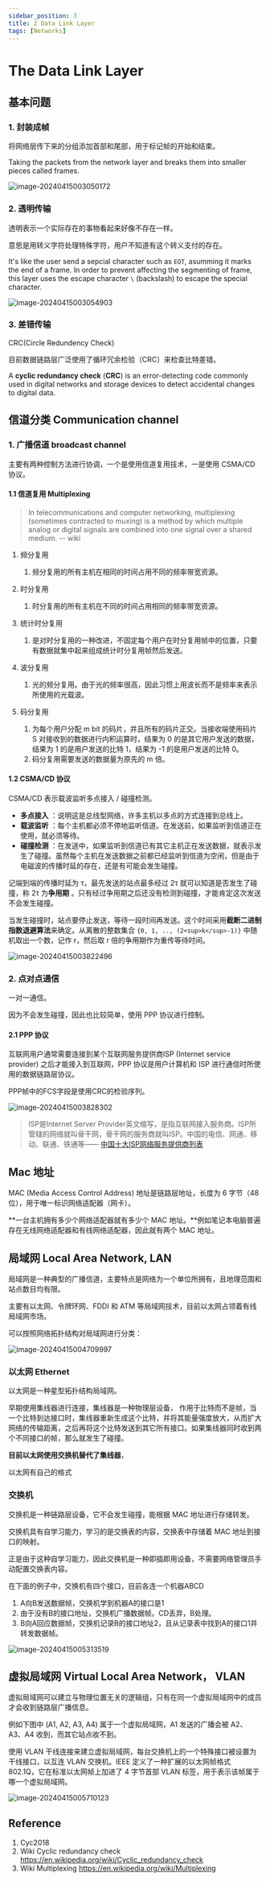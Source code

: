 ```yaml
---
sidebar_position: 3
title: 2 Data Link Layer
tags: [Networks]
---
```




# The Data Link Layer

## 基本问题

### 1. 封装成帧

将网络层传下来的分组添加首部和尾部，用于标记帧的开始和结束。

Taking the packets from the network layer and breaks them into smaller pieces called frames.

![image-20240415003050172](./240414-02-data-link-layer.assets/image-20240415003050172.png)

### 2. 透明传输

透明表示一个实际存在的事物看起来好像不存在一样。

意思是用转义字符处理特殊字符，用户不知道有这个转义支付的存在。

It's like the user send a sepcial character such as `EOT`, asumming it marks the end of a frame. In order to prevent affecting the segmenting of frame, this layer uses the escape character `\` (backslash) to escape the special character.

![image-20240415003054903](./240414-02-data-link-layer.assets/image-20240415003054903.png)

### 3. 差错传输

CRC(Circle Redundency Check)

目前数据链路层广泛使用了循环冗余检验（CRC）来检查比特差错。

A **cyclic redundancy check** (**CRC**) is an error-detecting code commonly used in digital networks and storage devices to detect accidental changes to digital data.

## 信道分类 Communication channel

### 1. 广播信道 **broadcast channel**

主要有两种控制方法进行协调，一个是使用信道复用技术，一是使用 CSMA/CD 协议。

#### 1.1 信道复用 Multiplexing

> In telecommunications and computer networking, multiplexing (sometimes contracted to muxing) is a method by which multiple analog or digital signals are combined into one signal over a shared medium. -- wiki

1. 频分复用
   1. 频分复用的所有主机在相同的时间占用不同的频率带宽资源。

2. 时分复用
   1. 时分复用的所有主机在不同的时间占用相同的频率带宽资源。

3. 统计时分复用
   1. 是对时分复用的一种改进，不固定每个用户在时分复用帧中的位置，只要有数据就集中起来组成统计时分复用帧然后发送。

4. 波分复用
   1. 光的频分复用。由于光的频率很高，因此习惯上用波长而不是频率来表示所使用的光载波。

5. 码分复用
   1. 为每个用户分配 m bit 的码片，并且所有的码片正交。当接收端使用码片 S 对接收到的数据进行内积运算时，结果为 0 的是其它用户发送的数据，结果为 1 的是用户发送的比特 1，结果为 -1 的是用户发送的比特 0。
   2. 码分复用需要发送的数据量为原先的 m 倍。

#### 1.2 CSMA/CD 协议

CSMA/CD 表示载波监听多点接入 / 碰撞检测。

-   **多点接入**  ：说明这是总线型网络，许多主机以多点的方式连接到总线上。
-   **载波监听**  ：每个主机都必须不停地监听信道。在发送前，如果监听到信道正在使用，就必须等待。
-   **碰撞检测**  ：在发送中，如果监听到信道已有其它主机正在发送数据，就表示发生了碰撞。虽然每个主机在发送数据之前都已经监听到信道为空闲，但是由于电磁波的传播时延的存在，还是有可能会发生碰撞。

记端到端的传播时延为 τ，最先发送的站点最多经过 2τ 就可以知道是否发生了碰撞，称 2τ 为**争用期**  。只有经过争用期之后还没有检测到碰撞，才能肯定这次发送不会发生碰撞。

当发生碰撞时，站点要停止发送，等待一段时间再发送。这个时间采用**截断二进制指数退避算法**来确定。从离散的整数集合 `{0, 1, .., (2<sup>k</sup>-1)}` 中随机取出一个数，记作 r，然后取 r 倍的争用期作为重传等待时间。

![image-20240415003822496](./240414-02-data-link-layer.assets/image-20240415003822496.png)

### 2. 点对点通信

一对一通信。

因为不会发生碰撞，因此也比较简单，使用 PPP 协议进行控制。

#### 2.1 PPP 协议

互联网用户通常需要连接到某个互联网服务提供商ISP (Internet service provider) 之后才能接入到互联网，PPP 协议是用户计算机和 ISP 进行通信时所使用的数据链路层协议。

PPP帧中的FCS字段是使用CRC的检验序列。

![image-20240415003828302](./240414-02-data-link-layer.assets/image-20240415003828302.png)

> ISP是Internet Server Provider英文缩写，是指互联网接入服务商。ISP所管辖的网络就叫骨干网，骨干网的服务商就叫ISP。中国的电信、网通、移动、联通、铁通等—— [中国十大ISP网络服务提供商列表](https://xinshouzhanzhang.com/isp.html)

## Mac 地址

MAC (Media Access Control Address) 地址是链路层地址，长度为 6 字节（48 位），用于唯一标识网络适配器（网卡）。

**一台主机拥有多少个网络适配器就有多少个 MAC 地址。**例如笔记本电脑普遍存在无线网络适配器和有线网络适配器，因此就有两个 MAC 地址。

## 局域网 Local Area Network, LAN

局域网是一种典型的广播信道，主要特点是网络为一个单位所拥有，且地理范围和站点数目均有限。

主要有以太网、令牌环网、FDDI 和 ATM 等局域网技术，目前以太网占领着有线局域网市场。

可以按照网络拓扑结构对局域网进行分类：

![image-20240415004709997](./240414-02-data-link-layer.assets/image-20240415004709997.png)

### 以太网 **Ethernet**

以太网是一种星型拓扑结构局域网。

早期使用集线器进行连接，集线器是一种物理层设备， 作用于比特而不是帧，当一个比特到达接口时，集线器重新生成这个比特，并将其能量强度放大，从而扩大网络的传输距离，之后再将这个比特发送到其它所有接口。如果集线器同时收到两个不同接口的帧，那么就发生了碰撞。

**目前以太网使用交换机替代了集线器**，

以太网有自己的格式

### 交换机

交换机是一种链路层设备，它不会发生碰撞，能根据 MAC 地址进行存储转发。

交换机具有自学习能力，学习的是交换表的内容，交换表中存储着 MAC 地址到接口的映射。

正是由于这种自学习能力，因此交换机是一种即插即用设备，不需要网络管理员手动配置交换表内容。

在下面的例子中，交换机有四个接口，目前各连一个机器ABCD

1. A向B发送数据帧，交换机学到机器A的接口是1
2. 由于没有B的接口地址，交换机广播数据帧。CD丢弃，B处理。
3. B向A回应数据帧，交换机记录B的接口地址2，且从记录表中找到A的接口1并转发数据帧。

![image-20240415005313519](./240414-02-data-link-layer.assets/image-20240415005313519.png)

## 虚拟局域网 Virtual Local Area Network， VLAN

虚拟局域网可以建立与物理位置无关的逻辑组，只有在同一个虚拟局域网中的成员才会收到链路层广播信息。

例如下图中 (A1, A2, A3, A4) 属于一个虚拟局域网，A1 发送的广播会被 A2、A3、A4 收到，而其它站点收不到。

使用 VLAN 干线连接来建立虚拟局域网，每台交换机上的一个特殊接口被设置为干线接口，以互连 VLAN 交换机。IEEE 定义了一种扩展的以太网帧格式 802.1Q，它在标准以太网帧上加进了 4 字节首部 VLAN 标签，用于表示该帧属于哪一个虚拟局域网。

![image-20240415005710123](./240414-02-data-link-layer.assets/image-20240415005710123.png)



## Reference

1. Cyc2018 
2. Wiki Cyclic redundancy check https://en.wikipedia.org/wiki/Cyclic_redundancy_check
3. Wiki Multiplexing https://en.wikipedia.org/wiki/Multiplexing
